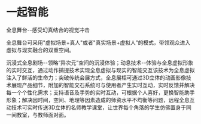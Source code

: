 # 一起智能

全息舞台--感受幻真结合的视觉冲击

全息舞台可采用"虚拟场景+真人"或者"真实场景+虚拟人”的模式，带领观众进入虚拟与现实融合的双重空间。

沉浸式全息剧场--领略“异次元”空间的沉浸体验；动息技术--体验与全息虚拟形象的实时交互，通过动作捕提技术实现全息虚拟与现实的智能交互该技术为全息虚拟注入了鲜活的生命力；突破传统会展方式，全息展柜可通过3D立体的动画影像技术展现产品细节，附加的智能交石系统可与使用者产生实时互动，实时反馈并解决每一个个性化需求；支持语音及手势的实时互动，可根据个人喜好，更换智能助手形象；解决因时间，空间、地理等因素造成的师资水平不均衡等问题，远程全息互动技术可实时传送3D立体的名师教学课堂，让世界每个角落的学生仿佛置身于同一间教室，与教师面对面。


